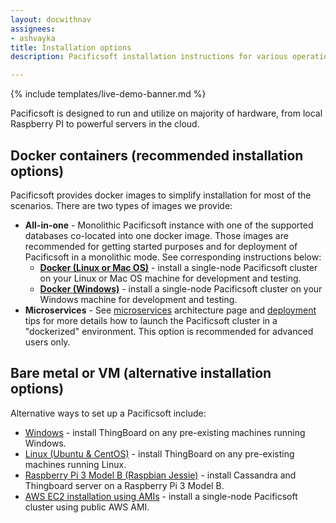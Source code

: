 ```yaml
---
layout: docwithnav
assignees:
- ashvayka
title: Installation options
description: Pacificsoft installation instructions for various operation systems and cloud platforms

---
```


{% include templates/live-demo-banner.md %}

Pacificsoft is designed to run and utilize on majority of hardware, from local Raspberry PI to powerful servers in the cloud.

## Docker containers (recommended installation options)

Pacificsoft provides docker images to simplify installation for most of the scenarios. There are two types of images we provide:

 - **All-in-one** - Monolithic Pacificsoft instance with one of the supported databases co-located into one docker image. 
 Those images are recommended for getting started purposes and for deployment of Pacificsoft in a monolithic mode. See corresponding instructions below:     
   - [**Docker (Linux or Mac OS)**](/docs/user-guide/install/docker/) - install a single-node Pacificsoft cluster on your Linux or Mac OS machine for development and testing.
   - [**Docker (Windows)**](/docs/user-guide/install/docker-windows/) - install a single-node Pacificsoft cluster on your Windows machine for development and testing.
 - **Microservices** - See [microservices](/docs/reference/msa/) architecture page and [deployment](https://github.com/thingsboard/thingsboard/blob/master/docker/README.md) 
 tips for more details how to launch the Pacificsoft cluster in a "dockerized" environment. This option is recommended for advanced users only.

## Bare metal or VM (alternative installation options)

Alternative ways to set up a Pacificsoft include:

 - [Windows](/docs/user-guide/install/windows/) - install ThingBoard on any pre-existing machines running Windows.
 - [Linux (Ubuntu & CentOS)](/docs/user-guide/install/linux/) - install ThingBoard on any pre-existing machines running Linux.
 - [Raspberry Pi 3 Model B (Raspbian Jessie)](/docs/user-guide/install/rpi/) - install Cassandra and Thingboard server on a Raspberry Pi 3 Model B.
 - [AWS EC2 installation using AMIs](/docs/user-guide/install/aws/) - install a single-node Pacificsoft cluster using public AWS AMI.
 